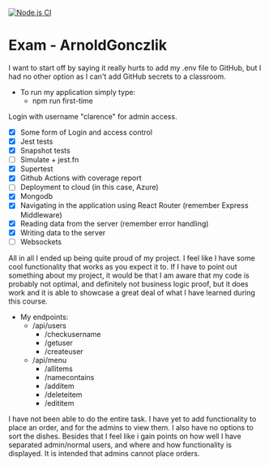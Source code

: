 [![Node.js CI](https://github.com/pg6301-fall2022/exam-ArnoldGonczlik/actions/workflows/node.js.yml/badge.svg)](https://github.com/pg6301-fall2022/exam-ArnoldGonczlik/actions/workflows/node.js.yml)

# Exam - ArnoldGonczlik

I want to start off by saying it really hurts to add my .env file to GitHub, 
but I had no other option as I can't add GitHub secrets to a classroom.

- To run my application simply type:
  - npm run first-time
  
Login with username "clarence" for admin access.

* [x] Some form of Login and access control
* [x] Jest tests
* [x] Snapshot tests
* [ ] Simulate + jest.fn
* [x] Supertest
* [x] Github Actions with coverage report
* [ ] Deployment to cloud (in this case, Azure)
* [x] Mongodb
* [x] Navigating in the application using React Router (remember Express Middleware)
* [x] Reading data from the server (remember error handling)
* [x] Writing data to the server
* [ ] Websockets

All in all I ended up being quite proud of my project. I feel like I have some cool functionality that
works as you expect it to. If I have to point out something about my project, it would be that I am 
aware that my code is probably not optimal, and definitely not business logic proof, but it does work
and it is able to showcase a great deal of what I have learned during this course.

- My endpoints:
  - /api/users
    - /checkusername
    - /getuser
    - /createuser
  - /api/menu
    - /allitems
    - /namecontains
    - /additem
    - /deleteitem
    - /edititem

I have not been able to do the entire task. I have yet to add functionality to place an order, and
for the admins to view them. I also have no options to sort the dishes. Besides that I feel like i gain
points on how well I have separated admin/normal users, and where and how functionality is displayed.
It is intended that admins cannot place orders.
